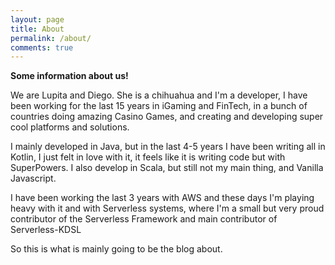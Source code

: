 ```yaml
---
layout: page
title: About
permalink: /about/
comments: true
---
```


**Some information about us!**

We are Lupita and Diego. She is a chihuahua and I'm a developer, I have been working for the last 15 years in iGaming and FinTech, in a bunch of countries doing amazing Casino Games, and creating and developing super cool platforms and solutions.

I mainly developed in Java, but in the last 4-5 years I have been writing all in Kotlin, I just felt in love with it, it feels like it is writing code but with SuperPowers. I also develop in Scala, but still not my main thing, and Vanilla Javascript.

I have been working the last 3 years with AWS and these days I'm playing heavy with it and with Serverless systems, where I'm a small but very proud contributor of the Serverless Framework and main contributor of Serverless-KDSL

So this is what is mainly going to be the blog about.